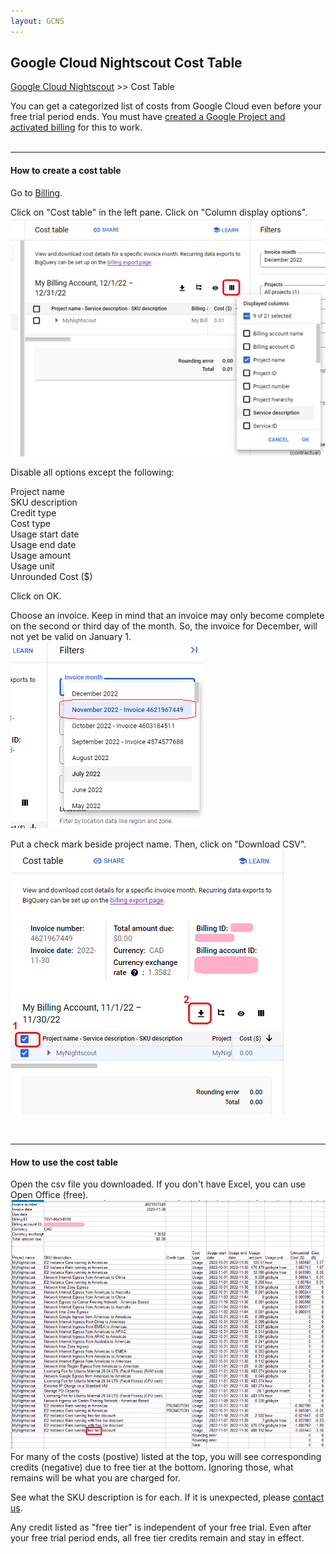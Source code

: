 ```yaml
---
layout: GCNS
---
```


## Google Cloud Nightscout Cost Table
[Google Cloud Nightscout](./GoogleCloud) >> Cost Table  
  
You can get a categorized list of costs from Google Cloud even before your free trial period ends.  You must have [created a Google Project and activated billing](./NS_GCProject.md) for this to work.  
<br/>  

---  

#### **How to create a cost table**  
Go to [Billing](./Billing.md).  
  
Click on "Cost table" in the left pane.  Click on "Column display options".  
![](./images/ColDisOpt.png)  
  
Disable all options except the following:  
  
Project name  
SKU description  
Credit type  
Cost type  
Usage start date  
Usage end date  
Usage amount  
Usage unit  
Unrounded Cost ($)  
  
Click on OK.  
  
Choose an invoice.  Keep in mind that an invoice may only become complete on the second or third day of the month.  So, the invoice for December, will not yet be valid on January 1.  
![](./images/ChooseInvoice.png)  
  
Put a check mark beside project name.  Then, click on "Download CSV".  
![](./images/DL_Invoice.png)  
  
<br/>  
  
---  
  
#### **How to use the cost table**  
Open the csv file you downloaded.  If you don't have Excel, you can use Open Office (free).  
![](./images/CostTable.png)  
For many of the costs (postive) listed at the top, you will see corresponding credits (negative) due to free tier at the bottom.  Ignoring those, what remains will be what you are charged for.  

See what the SKU description is for each.  If it is unexpected, please [contact us](./GCNS_Support.md).  

Any credit listed as "free tier" is independent of your free trial.  Even after your free trial period ends, all free tier credits remain and stay in effect.  
  
  
